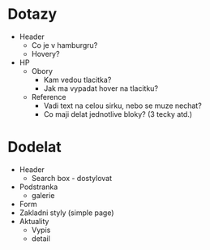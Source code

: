 # Dotazy

- Header
	- Co je v hamburgru?
	- Hovery?
- HP
	- Obory
		- Kam vedou tlacitka?
		- Jak ma vypadat hover na tlacitku?
	- Reference
		- Vadi text na celou sirku, nebo se muze nechat?
		- Co maji delat jednotlive bloky? (3 tecky atd.)


# Dodelat
- Header
	- Search box - dostylovat
- Podstranka
	- galerie
- Form
- Zakladni styly (simple page)
- Aktuality
	- Vypis
	- detail
